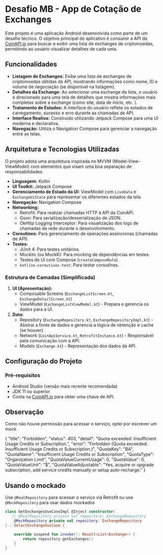 # Desafio MB - App de Cotação de Exchanges

Este projeto é uma aplicação Android desenvolvida como parte de um desafio técnico. O objetivo principal do aplicativo é consumir a API da [CoinAPI.io](https://www.coinapi.io/) para buscar e exibir uma lista de exchanges de criptomoedas, permitindo ao usuário visualizar detalhes de cada uma.

## Funcionalidades

*   **Listagem de Exchanges:** Exibe uma lista de exchanges de criptomoedas obtidas da API, mostrando informações como nome, ID e volume de negociação (se disponível na listagem).
*   **Detalhes da Exchange:** Ao selecionar uma exchange da lista, o usuário é direcionado para uma tela de detalhes que mostra informações mais completas sobre a exchange (como site, data de início, etc. ).
*   **Tratamento de Estados:** A interface do usuário reflete os estados de carregamento, sucesso e erro durante as chamadas de API.
*   **Interface Reativa:** Construído utilizando Jetpack Compose para uma UI moderna e declarativa.
*   **Navegação:** Utiliza o Navigation Compose para gerenciar a navegação entre as telas.

## Arquitetura e Tecnologias Utilizadas

O projeto adota uma arquitetura inspirada no MVVM (Model-View-ViewModel) com elementos que visam uma boa separação de responsabilidades.

*   **Linguagem:** Kotlin
*   **UI Toolkit:** Jetpack Compose
*   **Gerenciamento de Estado da UI:** ViewModel com `LiveData` e `ExchangeUiState` para representar os diferentes estados da tela.
*   **Navegação:** Navigation Compose
*   **Networking:**
    *   Retrofit: Para realizar chamadas HTTP à API da CoinAPI.
    *   Gson: Para serialização/desserialização de JSON.
    *   OkHttp Logging Interceptor: Para visualização dos logs de chamadas de rede durante o desenvolvimento.
*   **Coroutines:** Para gerenciamento de operações assíncronas (chamadas de API).
*   **Testes:**
    *   JUnit 4: Para testes unitários.
    *   Mockito (ou MockK): Para mocking de dependências em testes.
    *   Testes de UI com Compose (`createComposeRule`).
    *   `kotlinx-coroutines-test`: Para testar coroutines.

### Estrutura de Camadas (Simplificada)

1.  **UI (Apresentação):**
    *   Composable Screens (`ExchangeListScreen.kt`, `ExchangeDetailScreen.kt`)
    *   ViewModel (`ExchangeListViewModel.kt`) - Prepara e gerencia os dados para a UI.
2.  **Data:**
    *   Repository (`ExchangeRepository.kt`, `ExchangeRepositoryImpl.kt`) - Abstrai a fonte de dados e gerencia a lógica de obtenção e cache (se houver).
    *   Network (`CoinApiService.kt`, `RetrofitInstance.kt`) - Responsável pela comunicação com a API.
    *   Models (`Exchange.kt`) - Representação dos dados da API.

## Configuração do Projeto

### Pré-requisitos

*   Android Studio (versão mais recente recomendada)
*   JDK 11 ou superior
*   Conta na [CoinAPI.io](https://www.coinapi.io/) para obter uma chave de API.

## Observação

Como não houve permissão para acessar o serviço, optei por escrever um mock

{
"title": "Forbidden",
"status": 403,
"detail": "Quota exceeded: Insufficient Usage Credits or Subscription.",
"error": "Forbidden (Quota exceeded: Insufficient Usage Credits or Subscription.)",
"QuotaKey": "BA",
"QuotaName": "Insufficient Usage Credits or Subscription",
"QuotaType": "Organization Limit",
"QuotaValueCurrentUsage": 0,
"QuotaValue": 0,
"QuotaValueUnit": "$",
"QuotaValueAdjustable": "Yes, acquire or upgrade subscription, add service credits manually or setup auto-recharge."
}

## Usando o mockado

Use `@RealRepository` para acessar o serviço via Retrofit ou use `@MockRepository` para usar dados mockados

```kotlin
class GetExchangesUseCaseImpl @Inject constructor(
   // @RealRepository private val repository: ExchangeRepository
    @MockRepository private val repository: ExchangeRepository
) : SelectExchangeUseCase {

    override suspend fun invoke(): Result<List<Exchange>> {
        return repository.getExchanges()
    }
}
